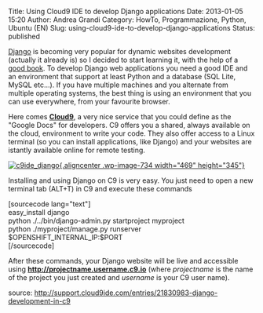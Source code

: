 Title: Using Cloud9 IDE to develop Django applications
Date: 2013-01-05 15:20
Author: Andrea Grandi
Category: HowTo, Programmazione, Python, Ubuntu (EN)
Slug: using-cloud9-ide-to-develop-django-applications
Status: published

[Django](https://www.djangoproject.com/) is becoming very popular for
dynamic websites development (actually it already is) so I decided to
start learning it, with the help of a [good
book](http://www.apress.com/9781430219361). To develop Django web
applications you need a good IDE and an environment that support at
least Python and a database (SQL Lite, MySQL etc...). If you have
multiple machines and you alternate from multiple operating systems, the
best thing is using an environment that you can use everywhere, from
your favourite browser.

Here comes [**Cloud9**](https://c9.io), a very nice service that you
could define as the "Google Docs" for developers. C9 offers you a
shared, always available on the cloud, environment to write your code.
They also offer access to a Linux terminal (so you can install
applications, like Django) and your websites are istantly available
online for remote testing.

[![c9ide\_django](http://www.andreagrandi.it/wp-content/uploads/2013/01/c9ide_django.png){.aligncenter
.wp-image-734 width="469"
height="345"}](http://www.andreagrandi.it/wp-content/uploads/2013/01/c9ide_django.png)

Installing and using Django on C9 is very easy. You just need to open a
new terminal tab (ALT+T) in C9 and execute these commands

\[sourcecode lang="text"\]  
easy\_install django  
python ./../bin/django-admin.py startproject myproject  
python ./myproject/manage.py runserver \$OPENSHIFT\_INTERNAL\_IP:\$PORT  
\[/sourcecode\]

After these commands, your Django website will be live and accessible
using **http://projectname.username.c9.io** (where *projectname* is the
name of the project you just created and *username* is your C9 user
name).

source: <http://support.cloud9ide.com/entries/21830983-django-development-in-c9>
